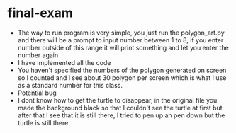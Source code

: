 # final-exam
- The way to run program is very simple, you just run the polygon_art.py and there will be a prompt to input number between 1 to 8, if you enter number outside of this range it will print something and let you enter the number again
- I have implemented all the code 
- You haven't specified the numbers of the polygon generated on screen so I counted and I see about 30 polygon per screen which is what I use as a standard number for this class.
- Potential bug
- I dont know how to get the turtle to disappear, in the original file you made the background black so that I couldn't see the turtle at first but after that I see that it is still there, I tried to pen up an pen down but the turtle is still there 